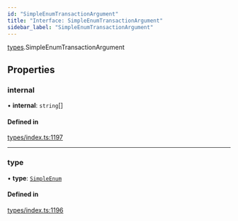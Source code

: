 ```yaml
---
id: "SimpleEnumTransactionArgument"
title: "Interface: SimpleEnumTransactionArgument"
sidebar_label: "SimpleEnumTransactionArgument"
---
```


[types](../../../modules/Types/Types.md).SimpleEnumTransactionArgument

## Properties

### internal

• **internal**: `string`[]

#### Defined in

[types/index.ts:1197](https://github.com/PolymeshAssociation/polymesh-sdk/blob/d4e2c127f/src/types/index.ts#L1197)

___

### type

• **type**: [`SimpleEnum`](../../../enums/Types/TransactionArgumentType/TransactionArgumentType.md#simpleenum)

#### Defined in

[types/index.ts:1196](https://github.com/PolymeshAssociation/polymesh-sdk/blob/d4e2c127f/src/types/index.ts#L1196)
